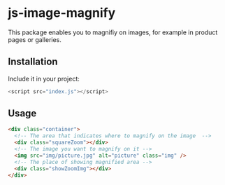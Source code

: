 # js-image-magnify

This package enables you to magnifiy on images, for example in product pages or galleries.

## Installation

Include it in your project:

```js
<script src="index.js"></script>
```

## Usage

```html
<div class="container">
  <!-- The area that indicates where to magnify on the image  -->
  <div class="squareZoom"></div>
  <!-- The image you want to magnify on it -->
  <img src="img/picture.jpg" alt="picture" class="img" />
  <!-- The place of showing magnified area -->
  <div class="showZoomImg"></div>
</div>
```
